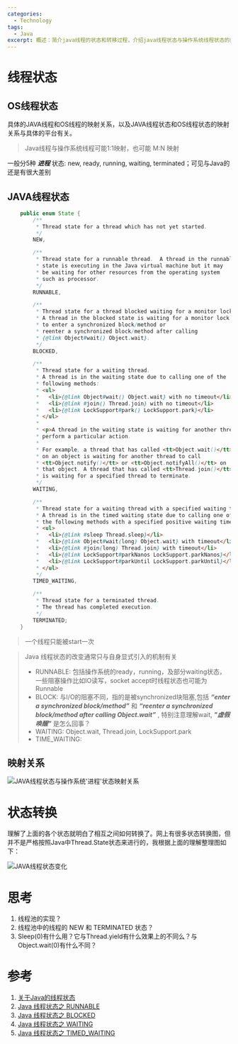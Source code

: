 ```yaml
---
categories:
  - Technology
tags:
  - Java
excerpt: 概述：简介java线程的状态和转移过程，介绍java线程状态与操作系统线程状态的区别和联系
---
```


# 线程状态

## OS线程状态

具体的JAVA线程和OS线程的映射关系，以及JAVA线程状态和OS线程状态的映射关系与具体的平台有关。
>Java线程与操作系统线程可能1:1映射，也可能 M:N 映射

一般分5种 ___进程___ 状态: new, ready, running, waiting, terminated；可见与Java的还是有很大差别


## JAVA线程状态

```java
    public enum State {
        /**
         * Thread state for a thread which has not yet started.
         */
        NEW,

        /**
         * Thread state for a runnable thread.  A thread in the runnable
         * state is executing in the Java virtual machine but it may
         * be waiting for other resources from the operating system
         * such as processor.
         */
        RUNNABLE,

        /**
         * Thread state for a thread blocked waiting for a monitor lock.
         * A thread in the blocked state is waiting for a monitor lock
         * to enter a synchronized block/method or
         * reenter a synchronized block/method after calling
         * {@link Object#wait() Object.wait}.
         */
        BLOCKED,

        /**
         * Thread state for a waiting thread.
         * A thread is in the waiting state due to calling one of the
         * following methods:
         * <ul>
         *   <li>{@link Object#wait() Object.wait} with no timeout</li>
         *   <li>{@link #join() Thread.join} with no timeout</li>
         *   <li>{@link LockSupport#park() LockSupport.park}</li>
         * </ul>
         *
         * <p>A thread in the waiting state is waiting for another thread to
         * perform a particular action.
         *
         * For example, a thread that has called <tt>Object.wait()</tt>
         * on an object is waiting for another thread to call
         * <tt>Object.notify()</tt> or <tt>Object.notifyAll()</tt> on
         * that object. A thread that has called <tt>Thread.join()</tt>
         * is waiting for a specified thread to terminate.
         */
        WAITING,

        /**
         * Thread state for a waiting thread with a specified waiting time.
         * A thread is in the timed waiting state due to calling one of
         * the following methods with a specified positive waiting time:
         * <ul>
         *   <li>{@link #sleep Thread.sleep}</li>
         *   <li>{@link Object#wait(long) Object.wait} with timeout</li>
         *   <li>{@link #join(long) Thread.join} with timeout</li>
         *   <li>{@link LockSupport#parkNanos LockSupport.parkNanos}</li>
         *   <li>{@link LockSupport#parkUntil LockSupport.parkUntil}</li>
         * </ul>
         */
        TIMED_WAITING,

        /**
         * Thread state for a terminated thread.
         * The thread has completed execution.
         */
        TERMINATED;
    }
```

> 一个线程只能被start一次

>Java 线程状态的改变通常只与自身显式引入的机制有关
> * RUNNABLE: 包括操作系统的ready，running，及部分waiting状态，一些阻塞操作比如IO读写，socket accept时线程状态也可能为Runnable
> * BLOCK: 与I/O的阻塞不同，指的是被synchronized块阻塞,包括 ___“enter a synchronized block/method”___ 和 ___“reenter a synchronized block/method after calling Object.wait”___ , 特别注意理解wait, ___"虚假唤醒"___ 是怎么回事？
> * WAITING: Object.wait, Thread.join, LockSupport.park
> * TIME_WAITING: 

## 映射关系

![JAVA线程状态与操作系统'进程'状态映射关系]({{site.baseurl}}/assets/image/java/JAVA_Thread_State.png)

# 状态转换

理解了上面的各个状态就明白了相互之间如何转换了。网上有很多状态转换图，但并不是严格按照Java中Thread.State状态来进行的，我根据上面的理解整理图如下：

![JAVA线程状态变化]({{site.baseurl}}/assets/image/java/JAVA_Thread_State_Transform.png)

# 思考

1. 线程池的实现？
2. 线程池中的线程的 NEW 和 TERMINATED 状态？
3. Sleep(0)有什么用？它与Thread.yield有什么效果上的不同么？与Object.wait(0)有什么不同？

# 参考
1. [关于Java的线程状态](https://my.oschina.net/goldenshaw/blog/386788)
2. [Java 线程状态之 RUNNABLE](https://my.oschina.net/goldenshaw/blog/705397)
3. [Java 线程状态之 BLOCKED](https://my.oschina.net/goldenshaw/blog/706663)
4. [Java 线程状态之 WAITING](https://my.oschina.net/goldenshaw/blog/802620)
5. [Java 线程状态之 TIMED_WAITING](https://my.oschina.net/goldenshaw/blog/806018)